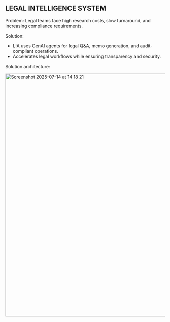 LEGAL INTELLIGENCE SYSTEM
-------------------------------------------------------------------------------------------------------

Problem: Legal teams face high research costs, slow turnaround, and increasing compliance requirements.

Solution: 
* LIA uses GenAI agents for legal Q&A, memo generation, and audit-compliant operations.
* Accelerates legal workflows while ensuring transparency and security.

Solution architecture:

<img width="722" height="766" alt="Screenshot 2025-07-14 at 14 18 21" src="https://github.com/user-attachments/assets/4333e344-b747-4e1b-878a-d7d6938a10a1" />
